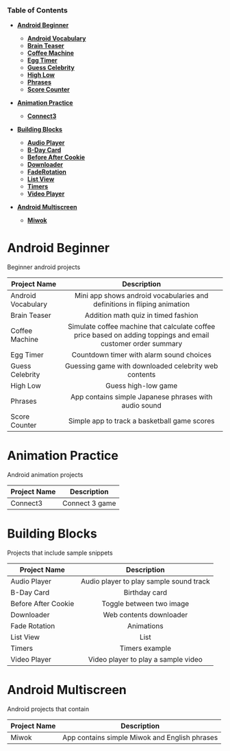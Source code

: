 ### Table of Contents
* **[Android Beginner](#android-beginner)**
  * **[Android Vocabulary](#android-vocabulary)**
  * **[Brain Teaser](#brain-teaser)**  
  * **[Coffee Machine](#coffee-machine)**  
  * **[Egg Timer](#egg-timer)**  
  * **[Guess Celebrity](#guess-celebrity)**
  * **[High Low](#high-low)**
  * **[Phrases](#phrases)**
  * **[Score Counter](#score-counter)**
    
* **[Animation Practice](#animation-practice)**
  * **[Connect3](#connect3)**  

  
* **[Building Blocks](#building-blocks)**
  * **[Audio Player](#audio-player)**  
  * **[B-Day Card](#b-day-card)**
  * **[Before After Cookie](#before-after-cookie)**  
  * **[Downloader](#downloader)**
  * **[FadeRotation](#fade-rotation)**
  * **[List View](#list-view)**  
  * **[Timers](#timers)**
  * **[Video Player](#video-player)**  
 
* **[Android Multiscreen](#android-multiscreen)**
  * **[Miwok](#miwok)** 
 

# Android Beginner
Beginner android projects

| Project Name       | Description   |    
| ------------------ |:-------------:|
| Android Vocabulary | Mini app shows android vocabularies and definitions in fliping animation |
| Brain Teaser       | Addition math quiz in timed fashion      |
| Coffee Machine     | Simulate coffee machine that calculate coffee price based on adding toppings and email customer order summary      |
| Egg Timer          | Countdown timer with alarm sound choices  |
| Guess Celebrity    | Guessing game with downloaded celebrity web contents     |
| High Low           | Guess high-low game |
| Phrases            | App contains simple Japanese phrases with audio sound     |
| Score Counter      | Simple app to track a basketball game scores      |


# Animation Practice
Android animation projects

| Project Name       | Description   |    
| ------------------ |:-------------:|
| Connect3           | Connect 3 game |



# Building Blocks
Projects that include sample snippets  

| Project Name       | Description   |    
| ------------------ |:-------------:|
| Audio Player       | Audio player to play sample sound track|
| B-Day Card         | Birthday card      |
| Before After Cookie| Toggle between two image     |
| Downloader         | Web contents downloader |
| Fade Rotation      | Animations      |
| List View          | List |
| Timers             | Timers example      |
| Video Player       | Video player to play a sample video     |

# Android Multiscreen
Android projects that contain 

| Project Name       | Description   |    
| ------------------ |:-------------:|
| Miwok              | App contains simple Miwok and English phrases|


